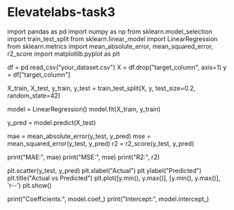 # Elevatelabs-task3
import pandas as pd
import numpy as np
from sklearn.model_selection import train_test_split
from sklearn.linear_model import LinearRegression
from sklearn.metrics import mean_absolute_error, mean_squared_error, r2_score
import matplotlib.pyplot as plt

df = pd.read_csv("your_dataset.csv")
X = df.drop("target_column", axis=1)
y = df["target_column"]

X_train, X_test, y_train, y_test = train_test_split(X, y, test_size=0.2, random_state=42)

model = LinearRegression()
model.fit(X_train, y_train)

y_pred = model.predict(X_test)

mae = mean_absolute_error(y_test, y_pred)
mse = mean_squared_error(y_test, y_pred)
r2 = r2_score(y_test, y_pred)

print("MAE:", mae)
print("MSE:", mse)
print("R2:", r2)

plt.scatter(y_test, y_pred)
plt.xlabel("Actual")
plt.ylabel("Predicted")
plt.title("Actual vs Predicted")
plt.plot([y.min(), y.max()], [y.min(), y.max()], 'r--')
plt.show()

print("Coefficients:", model.coef_)
print("Intercept:", model.intercept_)

